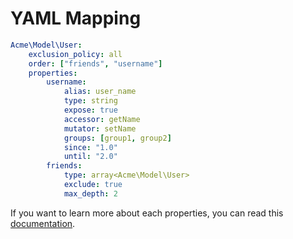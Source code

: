 # YAML Mapping

``` yaml
Acme\Model\User:
    exclusion_policy: all
    order: ["friends", "username"]
    properties:
        username:
            alias: user_name
            type: string
            expose: true
            accessor: getName
            mutator: setName
            groups: [group1, group2]
            since: "1.0"
            until: "2.0"
        friends:
            type: array<Acme\Model\User>
            exclude: true
            max_depth: 2
```

If you want to learn more about each properties, you can read this [documentation](/doc/mapping/mapping.md).
